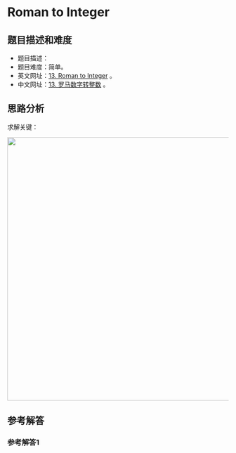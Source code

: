 # Roman to Integer

## 题目描述和难度
+ 题目描述：
+ 题目难度：简单。
+ 英文网址：[13. Roman to Integer](https://leetcode.com/problems/roman-to-integer/description/)  。
+ 中文网址：[13. 罗马数字转整数](https://leetcode-cn.com/problems/roman-to-integer/description/)  。
## 思路分析
求解关键：

<img src="https://liweiwei1419.github.io/images/leetcode-solution/" width="600">

## 参考解答
### 参考解答1

```java

```